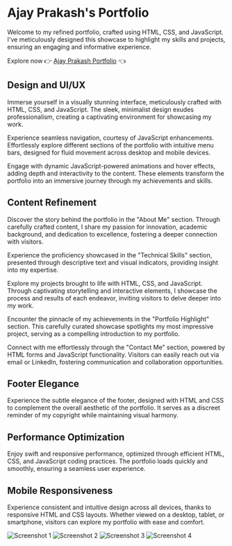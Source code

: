 # Ajay Prakash's Portfolio

Welcome to my refined portfolio, crafted using HTML, CSS, and JavaScript. I've meticulously designed this showcase to highlight my skills and projects, ensuring an engaging and informative experience.

Explore now 👉 [Ajay Prakash Portfolio](https://ajayprakash.live) 👈 

## Design and UI/UX

Immerse yourself in a visually stunning interface, meticulously crafted with HTML, CSS, and JavaScript. The sleek, minimalist design exudes professionalism, creating a captivating environment for showcasing my work.

Experience seamless navigation, courtesy of JavaScript enhancements. Effortlessly explore different sections of the portfolio with intuitive menu bars, designed for fluid movement across desktop and mobile devices.

Engage with dynamic JavaScript-powered animations and hover effects, adding depth and interactivity to the content. These elements transform the portfolio into an immersive journey through my achievements and skills.

## Content Refinement

Discover the story behind the portfolio in the "About Me" section. Through carefully crafted content, I share my passion for innovation, academic background, and dedication to excellence, fostering a deeper connection with visitors.

Experience the proficiency showcased in the "Technical Skills" section, presented through descriptive text and visual indicators, providing insight into my expertise.

Explore my projects brought to life with HTML, CSS, and JavaScript. Through captivating storytelling and interactive elements, I showcase the process and results of each endeavor, inviting visitors to delve deeper into my work.

Encounter the pinnacle of my achievements in the "Portfolio Highlight" section. This carefully curated showcase spotlights my most impressive project, serving as a compelling introduction to my portfolio.

Connect with me effortlessly through the "Contact Me" section, powered by HTML forms and JavaScript functionality. Visitors can easily reach out via email or LinkedIn, fostering communication and collaboration opportunities.

## Footer Elegance

Experience the subtle elegance of the footer, designed with HTML and CSS to complement the overall aesthetic of the portfolio. It serves as a discreet reminder of my copyright while maintaining visual harmony.

## Performance Optimization

Enjoy swift and responsive performance, optimized through efficient HTML, CSS, and JavaScript coding practices. The portfolio loads quickly and smoothly, ensuring a seamless user experience.

## Mobile Responsiveness

Experience consistent and intuitive design across all devices, thanks to responsive HTML and CSS layouts. Whether viewed on a desktop, tablet, or smartphone, visitors can explore my portfolio with ease and comfort.



![Screenshot 1](https://github.com/Ajayprakashk7/Ajay-Prakash-Portfolio/assets/80052150/de6570f8-31d9-4120-92e0-99f459981bcb)
![Screenshot 2](https://github.com/Ajayprakashk7/Ajay-Prakash-Portfolio/assets/80052150/1e0f84e8-2e3e-4914-af16-2a8c35f3318a)
![Screenshot 3](https://github.com/Ajayprakashk7/Ajay-Prakash-Portfolio/assets/80052150/7ef337ff-b404-43ce-ad34-3d0722d22d67)
![Screenshot 4](https://github.com/Ajayprakashk7/Ajay-Prakash-Portfolio/assets/80052150/16901128-fd0e-44f8-8e0c-65af311000fe)
